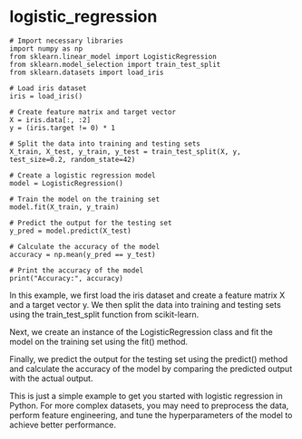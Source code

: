 # logistic_regression

    # Import necessary libraries
    import numpy as np
    from sklearn.linear_model import LogisticRegression
    from sklearn.model_selection import train_test_split
    from sklearn.datasets import load_iris

    # Load iris dataset
    iris = load_iris()

    # Create feature matrix and target vector
    X = iris.data[:, :2]
    y = (iris.target != 0) * 1

    # Split the data into training and testing sets
    X_train, X_test, y_train, y_test = train_test_split(X, y, test_size=0.2, random_state=42)

    # Create a logistic regression model
    model = LogisticRegression()

    # Train the model on the training set
    model.fit(X_train, y_train)

    # Predict the output for the testing set
    y_pred = model.predict(X_test)

    # Calculate the accuracy of the model
    accuracy = np.mean(y_pred == y_test)

    # Print the accuracy of the model
    print("Accuracy:", accuracy)



In this example, we first load the iris dataset and create a feature matrix X and a target vector y. We then split the data into training and testing sets using the train_test_split function from scikit-learn.

Next, we create an instance of the LogisticRegression class and fit the model on the training set using the fit() method.

Finally, we predict the output for the testing set using the predict() method and calculate the accuracy of the model by comparing the predicted output with the actual output.

This is just a simple example to get you started with logistic regression in Python. For more complex datasets, you may need to preprocess the data, perform feature engineering, and tune the hyperparameters of the model to achieve better performance.
